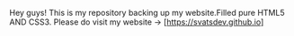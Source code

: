 Hey guys! This is my repository backing up my website.Filled pure HTML5 AND CSS3. Please do visit my website -> [https://svatsdev.github.io] 
